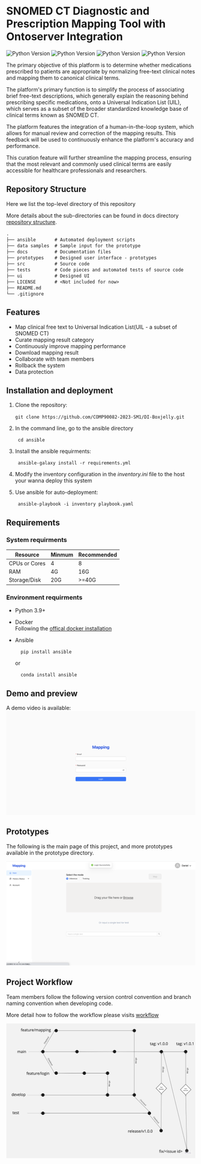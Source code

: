 # SNOMED CT Diagnostic and Prescription Mapping Tool with Ontoserver Integration
<!-- [![Sprint Status](https://img.shields.io/badge/sprint2-dev-orange)](https://your_project_management_tool.com/sprint_details)  -->
<!-- ![Status Status](https://img.shields.io/badge/user_stories-1/8-green) -->
![Python Version](https://img.shields.io/badge/python-v3.9.16%2B-blue)
![Python Version](https://img.shields.io/badge/flask-v2.2.2%2B-red)
![Python Version](https://img.shields.io/badge/react-v18.2.0%2B-red)
![Python Version](https://img.shields.io/badge/release-1.2.0%2B-green)

The primary objective of this platform is to determine whether medications prescribed to patients are appropriate by normalizing free-text clinical notes and mapping them to canonical clinical terms.

The platform's primary function is to simplify the process of associating brief free-text descriptions, which generally explain the reasoning behind prescribing specific medications, onto a Universal Indication List (UIL), which serves as a subset of the broader standardized knowledge base of clinical terms known as SNOMED CT.

The platform features the integration of a human-in-the-loop system, which allows for manual review and correction of the mapping results. This feedback will be used to continuously enhance the platform's accuracy and performance.

This curation feature will further streamline the mapping process, ensuring that the most relevant and commonly used clinical terms are easily accessible for healthcare professionals and researchers.

<!-- ![Code Coverage](https://img.shields.io/badge/coverage-10%-red) -->

<!-- ![License](https://img.shields.io/badge/license-MIT-green) -->

<!-- ![Build Status](https://img.shields.io/badge/build-passing-brightgreen) -->

<!-- ## Table of Contents
- [Background](#background)
- [Repository Structure](#repository-structure)
- [Features](#features)
- [Installation](#installation)
- [Requirements](#requirements)
- [Usage](#usage)
- [Workflow](#workflow)
- [License](#license) -->
 

## Repository Structure

Here we list the top-level directory of this repository

More details about the sub-directories can be found in docs directory [repository structure](./docs/wikis/repo_structure.md).

    .
    ├── ansible       # Automated deployment scripts
    ├── data samples  # Sample input for the prototype 
    ├── docs          # Documentation files  
    ├── prototypes    # Designed user interface - prototypes
    ├── src           # Source code
    ├── tests         # Code pieces and automated tests of source code
    ├── ui            # Designed UI
    ├── LICENSE       # <Not included for now>
    ├── README.md
    └── .gitignore

## Features
* Map clinical free text to Universal Indication List(UIL - a subset of SNOMED CT)
* Curate mapping result category
* Continuously improve mapping performance
* Download mapping result
* Collaborate with team members
* Rollback the system
* Data protection

## Installation and deployment
1. Clone the repository:

    `git clone https://github.com/COMP90082-2023-SM1/DI-Boxjelly.git`

2. In the command line, go to the ansible directory

        cd ansible

3. Install the ansible requirments:

        ansible-galaxy install -r requirements.yml

4. Modify the inventory configuration in the *inventory.ini* file to the host your wanna deploy this system

5. Use ansible for auto-deployment:

        ansible-playbook -i inventory playbook.yaml


## Requirements

### System requirments

| Resource      	| Minmum 	| Recommended 	|
|---------------	|--------	|-------------	|
| CPUs or Cores 	|   4     	|      8      	|
| RAM           	|   4G     	|     16G      	|
| Storage/Disk  	|   20G    	|     >=40G    	|

### Environment requirments
* Python 3.9+
* Docker  
Following the [offical docker installation](https://docs.docker.com/engine/install/ubuntu/)
* Ansible  
        
        pip install ansible  

    or  

        conda install ansible


## Demo and preview
A demo video is available:
[![Watch the video](./docs/images/login.png)](https://www.youtube.com/watch?v=1i55TeItS0Q)


## Prototypes
The following is the main page of this project, and more prototypes available in the prototype directory.

![workflow](./docs/images/main_page.png)


## Project Workflow

Team members follow the following version control convention and branch naming convention when developing code.

More detail how to follow the workflow please visits [workflow](./docs/wikis/workflow.md)


![workflow](./docs/images/workflow.jpg)




